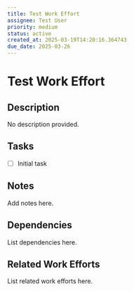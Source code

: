 ```yaml
---
title: Test Work Effort
assignee: Test User
priority: medium
status: active
created_at: 2025-03-19T14:20:16.364743
due_date: 2025-03-26
---
```


# Test Work Effort

## Description
No description provided.

## Tasks
- [ ] Initial task

## Notes
Add notes here.

## Dependencies
List dependencies here.

## Related Work Efforts
List related work efforts here.